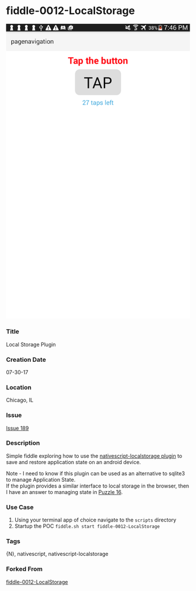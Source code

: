fiddle-0012-LocalStorage
======

![Screenshot](screenshot.png)

### Title

Local Storage Plugin


### Creation Date

07-30-17


### Location

Chicago, IL


### Issue

[Issue 189](https://github.com/bradyhouse/house/issues/189)


### Description

Simple fiddle exploring how to use the [nativescript-localstorage plugin](https://www.npmjs.com/package/nativescript-localstorage) 
to save and restore application state on an android device.  

Note - I need to know if this plugin can be used as an alternative to sqlite3 to manage Application State.  
If the plugin provides a similar  interface to local storage in the browser, then I have an answer to managing
state in [Puzzle 16](https://github.com/bradyhouse/16). 


### Use Case

1.  Using your terminal app of choice navigate to the `scripts` directory
2.  Startup the POC `fiddle.sh start fiddle-0012-LocalStorage`


### Tags

{N}, nativescript, nativescript-localstorage

### Forked From

[fiddle-0012-LocalStorage](../fiddle-0001-PageNavigation)
